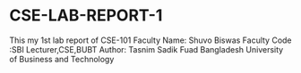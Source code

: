 # CSE-LAB-REPORT-1
This my 1st lab report of CSE-101
Faculty Name: Shuvo Biswas
Faculty Code :SBI
Lecturer,CSE,BUBT
Author: Tasnim Sadik Fuad
Bangladesh University of Business and Technology
